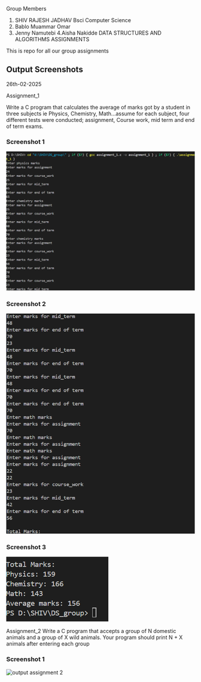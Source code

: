 Group Members
1. SHIV RAJESH JADHAV  Bsci Computer Science
2. Bablo Muammar Omar
3. Jenny Namutebi
4.Aisha Nakidde
DATA STRUCTURES AND ALGORITHMS ASSIGNMENTS

This is repo for all our group assignments



## Output Screenshots

26th-02-2025

Assignment_1 

 Write a C program that calculates the average of marks got by a student in three subjects ie Physics, Chemistry, Math...assume for each subject, four different tests were conducted; assignment, Course work, mid term and end of term exams.


### Screenshot 1
![Description](screenshots/Screenshot_2025-03-03_222628.png)

### Screenshot 2  
![Description](screenshots/Screenshot_2025-03-03_222729.png)

### Screenshot 3  
![Description](screenshots/Screenshot_2025-03-03_222753.png)

Assignment_2
Write a C program that accepts a group of N domestic animals and a group of X wild animals. Your program should print N + X animals after entering each group

### Screenshot 1
![output assignment 2](https://github.com/user-attachments/assets/9073ca7d-56f5-41f2-bf5f-ddaa863caeab)
